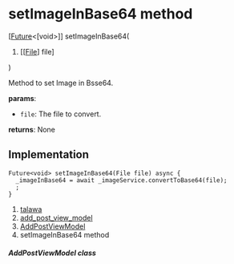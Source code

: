
<div>

# setImageInBase64 method

</div>


[[Future](https://api.flutter.dev/flutter/dart-core/Future-class.html)\<[void\>]]
setImageInBase64(

1.  [[[File](https://api.flutter.dev/flutter/dart-io/File-class.md)]
    file]

)



Method to set Image in Bsse64.

**params**:

-   `file`: The file to convert.

**returns**: None



## Implementation

``` language-dart
Future<void> setImageInBase64(File file) async {
  _imageInBase64 = await _imageService.convertToBase64(file);
  ;
}
```







1.  [talawa](../../index.md)
2.  [add_post_view_model](../../view_model_after_auth_view_models_add_post_view_models_add_post_view_model/)
3.  [AddPostViewModel](../../view_model_after_auth_view_models_add_post_view_models_add_post_view_model/AddPostViewModel-class.md)
4.  setImageInBase64 method

##### AddPostViewModel class







